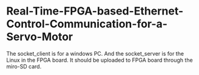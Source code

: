 # Real-Time-FPGA-based-Ethernet-Control-Communication-for-a-Servo-Motor

 The socket_client is for a windows PC. 
 And the socket_server is for the Linux in the FPGA board. It should be uploaded to FPGA board through the miro-SD card.
